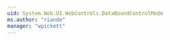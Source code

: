 ```yaml
---
uid: System.Web.UI.WebControls.DataBoundControlMode
ms.author: "riande"
manager: "wpickett"
---
```

